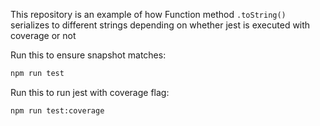 This repository is an example of how Function method `.toString()` serializes to different strings depending on whether jest is executed with coverage or not

Run this to ensure snapshot matches: 
```sh
npm run test
```

Run this to run jest with coverage flag: 
```sh
npm run test:coverage
```

